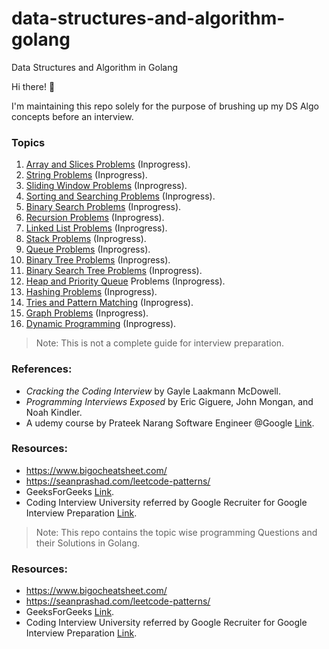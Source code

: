 # data-structures-and-algorithm-golang
Data Structures and Algorithm in Golang

Hi there! 👋

I'm maintaining this repo solely for the purpose of brushing up my DS Algo concepts before an interview. 
### Topics
1. [Array and Slices Problems](/1.%20Arrays%20and%20Slices) (Inprogress).
2. [String Problems](/2.%20Strings) (Inprogress).
3. [Sliding Window Problems](/3.%20Sliding%20Window) (Inprogress).
4. [Sorting and Searching Problems](/4.%20Sorting%20and%20Searching) (Inprogress).
5. [Binary Search Problems](5.%20Binary%20Search) (Inprogress).
6. [Recursion Problems](/6.%20Recursion) (Inprogress).
7. [Linked List Problems](/7.%20Linked%20List) (Inprogress).
8. [Stack Problems](/8.%20Stack) (Inprogress).
9. [Queue Problems](/9.%20Queue) (Inprogress).
10. [Binary Tree Problems](10.%20Binary%20Tree) (Inprogress).
11. [Binary Search Tree Problems](/11.%20Binary%20Search%20Tree) (Inprogress).
12. [Heap and Priority Queue](/12.Heap%20and%20Priority%20Queue) Problems (Inprogress).
13. [Hashing Problems]() (Inprogress).
14. [Tries and Pattern Matching]() (Inprogress).
15. [Graph Problems](15.%20Graph) (Inprogress).
16. [Dynamic Programming]() (Inprogress).

> Note: This is not a complete guide for interview preparation.

### References:
- _Cracking the Coding Interview_ by Gayle Laakmann McDowell.
- _Programming Interviews Exposed_ by Eric Giguere, John Mongan, and Noah Kindler.
- A udemy course by Prateek Narang Software Engineer @Google [Link](https://www.udemy.com/course/cpp-data-structures-algorithms-levelup-prateek-narang/).

### Resources:
- https://www.bigocheatsheet.com/
- https://seanprashad.com/leetcode-patterns/
- GeeksForGeeks [Link](https://www.geeksforgeeks.org/).
- Coding Interview University referred by Google Recruiter for Google Interview Preparation [Link](https://github.com/jwasham/coding-interview-university/).

> Note: This repo contains the topic wise programming Questions and their Solutions in Golang.

### Resources:
- https://www.bigocheatsheet.com/
- https://seanprashad.com/leetcode-patterns/
- GeeksForGeeks [Link](https://www.geeksforgeeks.org/).
- Coding Interview University referred by Google Recruiter for Google Interview Preparation [Link](https://github.com/jwasham/coding-interview-university/).
